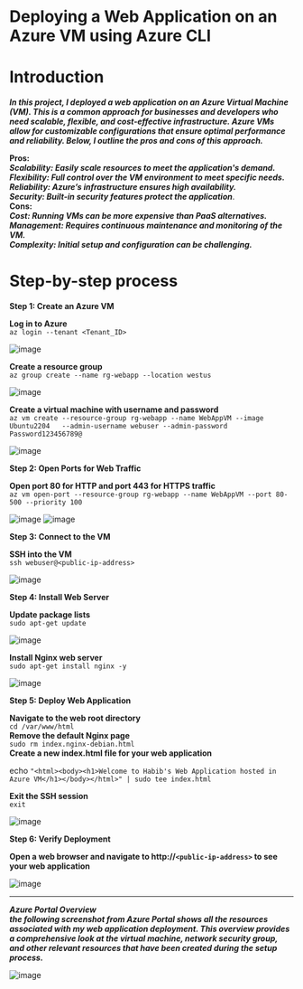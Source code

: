 # Deploying a Web Application on an Azure VM using Azure CLI
# Introduction
***In this project, I deployed a web application on an Azure Virtual Machine (VM). This is a common approach for businesses and developers who need scalable, flexible, and cost-effective infrastructure.
Azure VMs allow for customizable configurations that ensure optimal performance and reliability. Below, I outline the pros and cons of this approach.***
  
**Pros:**  
***Scalability: Easily scale resources to meet the application's demand.  
Flexibility: Full control over the VM environment to meet specific needs.  
Reliability: Azure’s infrastructure ensures high availability.  
Security: Built-in security features protect the application***.  
**Cons:**  
***Cost: Running VMs can be more expensive than PaaS alternatives.  
Management: Requires continuous maintenance and monitoring of the VM.  
Complexity: Initial setup and configuration can be challenging.***  

# Step-by-step process  

**Step 1: Create an Azure VM**  

**Log in to Azure**  
`az login --tenant <Tenant_ID>`  

![image](https://github.com/user-attachments/assets/84c2f61a-6936-46ab-a00d-666a2fb21f02)


**Create a resource group**  
`az group create --name rg-webapp --location westus`  

![image](https://github.com/user-attachments/assets/b55d0c17-8249-4c75-822b-12b03c12d6f3)


**Create a virtual machine with username and password**  
`az vm create --resource-group rg-webapp --name WebAppVM --image Ubuntu2204   --admin-username webuser --admin-password Password123456789@`  

![image](https://github.com/user-attachments/assets/e2e4f47e-f12e-4be0-91c8-997c55ecfb42)  



**Step 2: Open Ports for Web Traffic**  

**Open port 80 for HTTP and port 443 for HTTPS traffic**  
`az vm open-port --resource-group rg-webapp --name WebAppVM --port 80-500 --priority 100`  

![image](https://github.com/user-attachments/assets/393c8a74-91c9-48c1-b41f-327703292b94)
![image](https://github.com/user-attachments/assets/69445237-1b67-494c-a6e2-715afd47cd04)



**Step 3: Connect to the VM**  

**SSH into the VM**  
`ssh webuser@<public-ip-address>`  

![image](https://github.com/user-attachments/assets/56a9a03d-54e8-4ae6-85a1-ae77ac643b35)


**Step 4: Install Web Server**  

**Update package lists**  
`sudo apt-get update`  

![image](https://github.com/user-attachments/assets/61492c75-3035-4f5a-bb1d-3a8ba8d508a2)


**Install Nginx web server**  
`sudo apt-get install nginx -y`  

![image](https://github.com/user-attachments/assets/b8037e92-abed-4980-ae24-7df33d3318e4)


**Step 5: Deploy Web Application**  

**Navigate to the web root directory**  
`cd /var/www/html`  
**Remove the default Nginx page**  
`sudo rm index.nginx-debian.html`   
**Create a new index.html file for your web application**

echo `"<html><body><h1>Welcome to Habib's Web Application hosted in Azure VM</h1></body></html>" | sudo tee index.html`

**Exit the SSH session**  
`exit`  

![image](https://github.com/user-attachments/assets/c1fa80c0-445c-4155-b5bf-7cc990dc292b)



**Step 6: Verify Deployment**  


**Open a web browser and navigate to http://`<public-ip-address>` to see your web application**  

![image](https://github.com/user-attachments/assets/36729c5e-a8fa-47ed-8f0e-ab0d0669b8be)


----------------------------------------------------------------------------------------------------------------------------------------------------------------------------

***Azure Portal Overview***  
***the following screenshot from Azure Portal shows all the resources associated with my web application deployment. This overview provides a comprehensive look at the virtual machine, network security group, and other relevant resources that have been created during the setup process.***  

![image](https://github.com/user-attachments/assets/578dd8c5-e6e4-4169-95f3-751c8954d30e)


